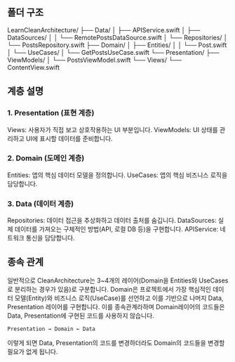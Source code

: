 ## 폴더 구조
LearnCleanArchitecture/
├── Data/
│   ├── APIService.swift
│   ├── DataSources/
│   │   └── RemotePostsDataSource.swift
│   └── Repositories/
│       └── PostsRepository.swift
├── Domain/
│   ├── Entities/
│   │   └── Post.swift
│   └── UseCases/
│       └── GetPostsUseCase.swift
└── Presentation/
    ├── ViewModels/
    │   └── PostsViewModel.swift
    └── Views/
        └── ContentView.swift

## 계층 설명
### 1. Presentation (표현 계층)
Views: 사용자가 직접 보고 상호작용하는 UI 부분입니다.
ViewModels: UI 상태를 관리하고 UI에 표시할 데이터를 준비합니다.

### 2. Domain (도메인 계층)
Entities: 앱의 핵심 데이터 모델을 정의합니다.
UseCases: 앱의 핵심 비즈니스 로직을 담당합니다.

### 3. Data (데이터 계층)
Repositories: 데이터 접근을 추상화하고 데이터 출처를 숨깁니다.
DataSources: 실제 데이터를 가져오는 구체적인 방법(API, 로컬 DB 등)을 구현합니다.
APIService: 네트워크 통신을 담당합니다.

## 종속 관계
일반적으로 CleanArchitecture는 3~4개의 레이어(Domain을 Entities와 UseCases로 분리하는 경우가 있음)로 구분합니다.
Domain은 프로젝트에서 가장 핵심적인 데이터 모델(Entity)와 비즈니스 로직(UseCase)를 선언하고 이를 기반으로 나머지 Data, Presentation 레이어를 구현합니다.
이를 종속관계라하며 Domain레이어의 코드들은 Data, Presentation에 구현된 코드를 사용하지 않습니다.

    Presentation → Domain ← Data

이렇게 되면 Data, Presentation의 코드를 변경하더라도 Domain의 코드들을 변경할 필요가 없게 됩니다.
